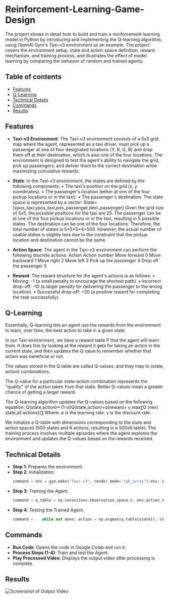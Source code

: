 # Reinforcement-Learning-Game-Design
The project shows in detail how to build and train a reinforcement learning model in Python by introducing and implementing the Q-learning algorithm, using OpenAI Gym's Taxi-v3 environment as an example. The project covers the environment setup, state and action space definition, reward mechanism, and training process, and illustrates the effect of model learning by comparing the behavior of random and trained agents.

## Table of contents
- [Features](#features)
- [Q-Learning](#Q-Learning)
- [Technical Details](#Technical-Details)
- [Commands](#Commands)
- [Results](#Results)

## Features
- **Taxi-v3 Environment**:
The Taxi-v3 environment consists of a 5x5 grid map where the agent, represented as a taxi driver, must pick up a passenger at one of four designated locations (Y, R, G, B) and drop them off at their destination, which is also one of the four locations. The environment is designed to test the agent's ability to navigate the grid, pick up passengers, and deliver them to the correct destination while maximizing cumulative rewards.

- **State**:
In the Taxi-v3 environment, the states are defined by the following components:
•	The taxi's position on the grid (x, y coordinates).
•	The passenger's location (either at one of the four pickup locations or in the taxi).
•	The passenger's destination.
The state space is represented by a vector: State=[xpos_taxi,ypos_taxi,pos_passenger,dest_passenger]
Given the grid size of 5x5, the possible positions for the taxi are 25. The passenger can be at one of the four pickup locations or in the taxi, resulting in 5 possible states. The destination can be one of the four locations. Therefore, the total number of states is 5×5×5×4=500. However, the actual number of usable states is slightly less due to the constraint that the pickup location and destination cannot be the same.

- **Action Space**:
The agent in the Taxi-v3 environment can perform the following discrete actions:
Action	Action number
Move forward	0
Move backward	1
Move right	2
Move left	3
Pick up the passenger	4
Drop off the passenger	5

- **Reward**:
The reward structure for the agent's actions is as follows:
•	Moving: -1 (a small penalty to encourage the shortest path).
•	Incorrect drop-off: -10 (a larger penalty for delivering the passenger to the wrong location).
•	Successful drop-off: +20 (a positive reward for completing the task successfully).

## Q-Learning
Essentially, Q-learning lets an agent use the rewards from the environment to learn, over time, the best action to take in a given state.

In our Taxi environment, we have a reward table P that the agent will learn from. It does this by looking at the reward it gets for taking an action in the current state, and then updates the Q value to remember whether that action was beneficial or not.

The values stored in the Q table are called Q-values, and they map to (state, action) combinations.

The Q-value for a particular state-action combination represents the "quality" of the action taken from that state. Better Q-values mean a greater chance of getting a larger reward.

The Q-learning algorithm updates the Q-values based on the following equation: 
Q(state,action)←(1-α)Q(state,action)+α(reward+ γ max⁡〖Q (next state,all actions))〗
Where:
	α is the learning rate.
	γ is the discount rate.
 
We initialize a Q-table with dimensions corresponding to the state and action spaces (500 states and 6 actions, resulting in a 500x6 table). The training process involves multiple episodes where the agent explores the environment and updates the Q-values based on the rewards received.

## Technical Details
- **Step 1**: Prepares the environment.
- **Step 2**: Initialization.
  ```python
  command = env = gym.make("Taxi-v3", render_mode="rgb_array").env; state, _ = env.reset()

- **Step 3**: Training the Agent.
  ```python
  command = q_table = np.zeros([env.observation_space.n, env.action_space.n])
- **Step 4**: Testing the Trained Agent.
    ```python
  command =    while not done: action = np.argmax(q_table[state]); state, reward, done, _, _ = env.step(action); cum_reward += reward; if reward == -10:; num_failed_deliveries += 1
    
## Commands
- **Run Code**: Opens the code in Google Colab and run it.
- **Process Steps (1-4)**: Train and test the Agent.
- **Play Processed Video**: Displays the output video after processing is complete.

## Results
![Screenshot of Output Video](Assignment/output.png)

